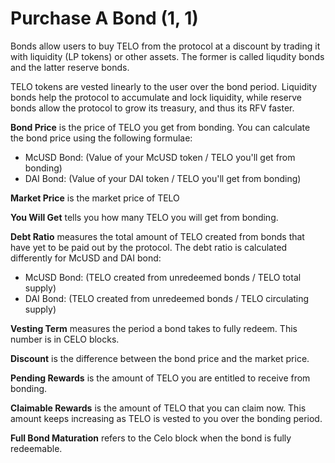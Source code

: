 # Purchase A Bond (1, 1)

Bonds allow users to buy TELO from the protocol at a discount by trading it with liquidity (LP tokens) or other assets. The former is called liqudity bonds and the latter reserve bonds.

TELO tokens are vested linearly to the user over the bond period. Liquidity bonds help the protocol to accumulate and lock liquidity, while reserve bonds allow the protocol to grow its treasury, and thus its RFV faster.

**Bond Price** is the price of TELO you get from bonding. You can calculate the bond price using the following formulae:

* McUSD Bond: (Value of your McUSD token / TELO you'll get from bonding)
* DAI Bond: (Value of your DAI token / TELO you'll get from bonding)

**Market Price** is the market price of TELO

**You Will Get** tells you how many TELO you will get from bonding.

**Debt Ratio** measures the total amount of TELO created from bonds that have yet to be paid out by the protocol. The debt ratio is calculated differently for McUSD and DAI bond:

* McUSD Bond: (TELO created from unredeemed bonds / TELO total supply)
* DAI Bond: (TELO created from unredeemed bonds / TELO circulating supply)

**Vesting Term** measures the period a bond takes to fully redeem. This number is in CELO blocks.&#x20;

**Discount** is the difference between the bond price and the market price.

**Pending Rewards** is the amount of TELO you are entitled to receive from bonding.

**Claimable Rewards** is the amount of TELO that you can claim now. This amount keeps increasing as TELO is vested to you over the bonding period.

**Full Bond Maturation** refers to the Celo block when the bond is fully redeemable.
